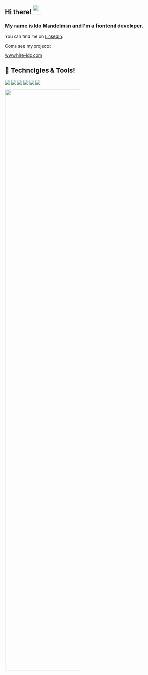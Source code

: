 ## Hi there! <img src="https://raw.githubusercontent.com/MartinHeinz/MartinHeinz/master/wave.gif" width="30px">

### My name is Ido Mandelman and I'm a frontend developer. 

You can find me on [LinkedIn](https://www.linkedin.com/in/ido-mandelman/). 

Come see my projects:

www.hire-ido.com



## 🔧 Technolgies & Tools!

![](https://img.shields.io/badge/Code-JavaScript-informational?style=flat&logo=javascript&logoColor=white&color=2bbc8a)
![](https://img.shields.io/badge/Code-CSS-informational?style=flat&logo=css&logoColor=white&color=2bbc8a)
![](https://img.shields.io/badge/FreamWork-React-informational?style=flat&logo=react&logoColor=white&color=2bbc8a)
![](https://img.shields.io/badge/FreamWork-Next.js-informational?style=flat&logo=react&logoColor=white&color=2bbc8a)
![](https://img.shields.io/badge/FreamWork-Node.js-informational?style=flat&logo=nodejs&logoColor=white&color=2bbc8a)
![](https://img.shields.io/badge/Cloud-Firebase-informational?style=flat&logo=digitalocean&logoColor=white&color=2bbc8a)

<img width="70%" align='left' src="https://user-images.githubusercontent.com/63243268/151342015-435968cf-8dec-4690-b62e-2feeac2b474c.png">


<!--
**idomand/idomand** is a ✨ _special_ ✨ repository because its `README.md` (this file) appears on your GitHub profile.

Here are some ideas to get you started:

- 🔭 I’m currently working on ...
- 🌱 I’m currently learning ...
- 👯 I’m looking to collaborate on ...
- 🤔 I’m looking for help with ...
- 💬 Ask me about ...
- 📫 How to reach me: ...
- 😄 Pronouns: ...
- ⚡ Fun fact: ...
-->
